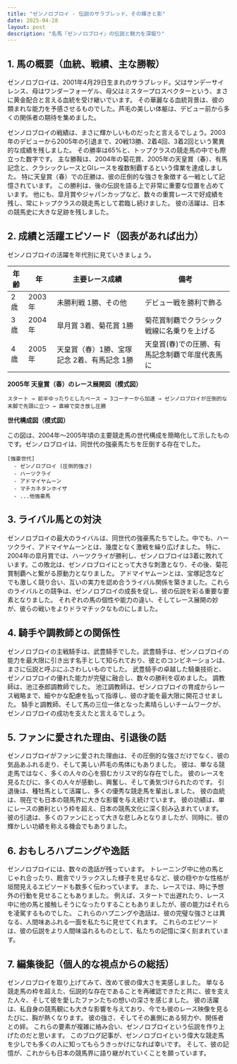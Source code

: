 ```yaml
---
title: "ゼンノロブロイ - 伝説のサラブレッド、その輝きと影"
date: 2025-04-28
layout: post
description: "名馬『ゼンノロブロイ』の伝説と魅力を深堀り"
---
```


## 1. 馬の概要（血統、戦績、主な勝鞍）

ゼンノロブロイは、2001年4月29日生まれのサラブレッド。父はサンデーサイレンス、母はワンダーフォーゲル、母父はミスタープロスペクターという、まさに黄金配合と言える血統を受け継いでいます。  その華麗なる血統背景は、彼の類まれな能力を予感させるものでした。芦毛の美しい体躯は、デビュー前から多くの関係者の期待を集めました。

ゼンノロブロイの戦績は、まさに輝かしいものだったと言えるでしょう。2003年のデビューから2005年の引退まで、20戦13勝、2着4回、3着2回という驚異的な成績を残しました。  その勝率は65%と、トップクラスの競走馬の中でも際立った数字です。  主な勝鞍は、2004年の菊花賞、2005年の天皇賞（春）、有馬記念と、クラシックレースとGIレースを複数制覇するという偉業を達成しました。  特に天皇賞（春）での圧勝は、彼の圧倒的な強さを象徴する一戦として記憶されています。  この勝利は、後の伝説を語る上で非常に重要な位置を占めています。  他にも、皐月賞やジャパンカップなど、数々の重賞レースで好成績を残し、常にトップクラスの競走馬として君臨し続けました。  彼の活躍は、日本の競馬史に大きな足跡を残しました。


## 2. 成績と活躍エピソード（図表があれば出力）

ゼンノロブロイの活躍を年代別に見ていきましょう。

| 年齢 | 年 | 主要レース成績 | 備考 |
|---|---|---|---|
| 2歳 | 2003年 | 未勝利戦 1勝、その他 | デビュー戦を勝利で飾る |
| 3歳 | 2004年 | 皐月賞 3着、菊花賞 1勝 | 菊花賞制覇でクラシック戦線に名乗りを上げる |
| 4歳 | 2005年 | 天皇賞（春）1勝、宝塚記念 2着、有馬記念 1勝 | 天皇賞(春)での圧勝、有馬記念制覇で年度代表馬に |


**2005年 天皇賞（春）のレース展開図（模式図）**

```
スタート → 前半ゆったりとしたペース → 3コーナーから加速 → ゼンノロブロイが圧倒的な末脚で先頭に立つ → 直線で突き放し圧勝
```

**世代構成図（模式図）**

この図は、2004年～2005年頃の主要競走馬の世代構成を簡略化して示したものです。ゼンノロブロイは、同世代の強豪馬たちを圧倒する存在でした。

```
[強豪世代]
  - ゼンノロブロイ (圧倒的強さ)
  - ハーツクライ
  - アドマイヤムーン
  - マチカネタンホイザ
  - ...他強豪馬
```


## 3. ライバル馬との対決

ゼンノロブロイの最大のライバルは、同世代の強豪馬たちでした。中でも、ハーツクライ、アドマイヤムーンとは、幾度となく激戦を繰り広げました。  特に、2004年の皐月賞では、ハーツクライが勝利し、ゼンノロブロイは3着に敗れています。この敗北は、ゼンノロブロイにとって大きな刺激となり、その後、菊花賞制覇へと繋がる原動力となりました。  アドマイヤムーンとは、宝塚記念などでも激しく競り合い、互いの実力を認め合うライバル関係を築きました。これらのライバルとの競争は、ゼンノロブロイの成長を促し、彼の伝説を彩る重要な要素となりました。  それぞれの馬の個性や能力の違い、そしてレース展開の妙が、彼らの戦いをよりドラマチックなものにしました。


## 4. 騎手や調教師との関係性

ゼンノロブロイの主戦騎手は、武豊騎手でした。武豊騎手は、ゼンノロブロイの能力を最大限に引き出す名手として知られており、彼とのコンビネーションは、まさに伝説と呼ぶにふさわしいものでした。  武豊騎手の卓越した騎乗技術と、ゼンノロブロイの優れた能力が完璧に融合し、数々の勝利を収めました。  調教師は、池江泰郎調教師でした。  池江調教師は、ゼンノロブロイの育成からレース戦略まで、細やかな配慮を払って指導し、彼の才能を最大限に開花させました。  騎手と調教師、そして馬の三位一体となった素晴らしいチームワークが、ゼンノロブロイの成功を支えたと言えるでしょう。


## 5. ファンに愛された理由、引退後の話

ゼンノロブロイがファンに愛された理由は、その圧倒的な強さだけでなく、彼の気品あふれる走り、そして美しい芦毛の馬体にもありました。  彼は、単なる競走馬ではなく、多くの人々の心を掴むカリスマ的な存在でした。  彼のレースを見るたびに、多くの人々が感動し、興奮し、そして勇気づけられたのです。  引退後は、種牡馬として活躍し、多くの優秀な競走馬を輩出しました。  彼の血統は、現在でも日本の競馬界に大きな影響を与え続けています。  彼の功績は、単にレースの勝利という枠を超え、日本の競馬文化に深く刻み込まれています。  彼の引退は、多くのファンにとって大きな悲しみとなりましたが、同時に、彼の輝かしい功績を称える機会でもありました。


## 6. おもしろハプニングや逸話

ゼンノロブロイには、数々の逸話が残っています。  トレーニング中に他の馬とじゃれ合ったり、厩舎でリラックスした様子を見せるなど、彼の穏やかな性格が垣間見えるエピソードも数多く伝わっています。  また、レースでは、時に予想外の行動を見せることもありました。  例えば、スタートで出遅れたり、レース中に他の馬と接触しそうになったりすることもありましたが、彼の能力はそれらを凌駕するものでした。  これらのハプニングや逸話は、彼の完璧な強さとは異なる、人間味あふれる一面を私たちに見せてくれます。  これらのエピソードは、彼の伝説をより人間味溢れるものとして、私たちの記憶に深く刻まれています。


## 7. 編集後記（個人的な視点からの総括）

ゼンノロブロイを取り上げてみて、改めて彼の偉大さを実感しました。  単なる競走馬の枠を超えた、伝説的な存在であることを再確認できたと共に、彼を支えた人々、そして彼を愛したファンたちの想いの深さを感じました。  彼の活躍は、私自身の競馬観にも大きな影響を与えており、今でも彼のレース映像を見るたびに、胸が熱くなります。  彼の強さ、そしてその裏側にある努力や、関係者との絆。  これらの要素が複雑に絡み合い、ゼンノロブロイという伝説を作り上げたのだと思います。  このブログ記事が、ゼンノロブロイという偉大な競走馬を少しでも多くの人に知ってもらうきっかけになれば幸いです。  そして、彼の記憶が、これからも日本の競馬界に語り継がれていくことを願っています。
